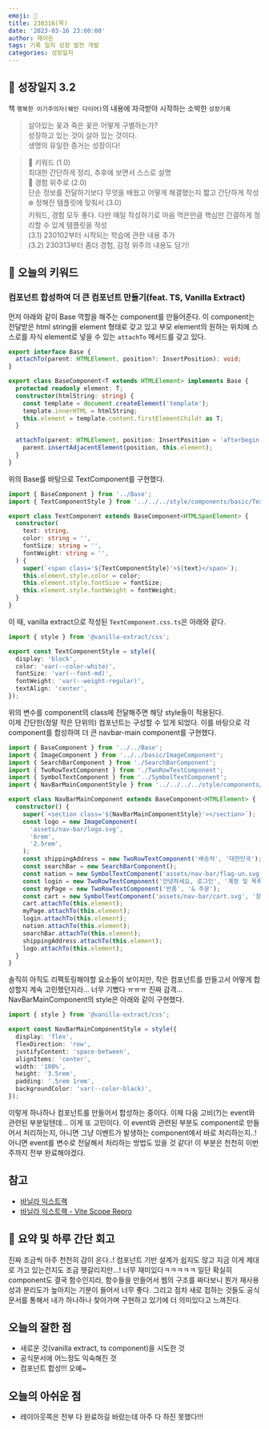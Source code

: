 ```yaml
---
emoji: 🌱
title: 230316(목)
date: '2023-03-16 23:00:00'
author: 제이든
tags: 기록 일지 성장 발전 개발
categories: 성장일지
---
```


## 🎄 성장일지 3.2

책 `행복한 이기주의자(웨인 다이어)`의 내용에 자극받아 시작하는 소박한 `성장기록`

> 살아있는 꽃과 죽은 꽃은 어떻게 구별하는가?<br/>
> 성장하고 있는 것이 살아 있는 것이다.<br/>
> 생명의 유일한 증거는 성장이다!

> 🌳 키워드 (1.0)<br/>
> 최대한 간단하게 정리, 추후에 보면서 스스로 설명<br/>
> 🍉 경험 위주로 (2.0)<br/>
> 단순 정보를 전달하기보다 무엇을 배웠고 어떻게 해결했는지 짧고 간단하게 작성<br/>
> ❄️ 정해진 템플릿에 맞춰서 (3.0)<br/>
> 키워드, 경험 모두 좋다. 다만 매일 작성하기로 마음 먹은만큼 핵심만 간결하게 정리할 수 있게 템플릿을 작성<br/>
> (3.1) 230102부터 시작되는 학습에 관한 내용 추가<br/>
> (3.2) 230313부터 좀더 경험, 감정 위주의 내용도 담기!

## 🔑 오늘의 키워드

### 컴포넌트 합성하여 더 큰 컴포넌트 만들기(feat. TS, Vanilla Extract)

먼저 아래와 같이 Base 역할을 해주는 component를 만들어준다. 이 component는 전달받은 html string을 element 형태로 갖고 있고
부모 element의 원하는 위치에 스스로를 자식 element로 넣을 수 있는 `attachTo` 메서드를 갖고 있다.

```ts
export interface Base {
  attachTo(parent: HTMLElement, position?: InsertPosition): void;
}

export class BaseComponent<T extends HTMLElement> implements Base {
  protected readonly element: T;
  constructor(htmlString: string) {
    const template = document.createElement('template');
    template.innerHTML = htmlString;
    this.element = template.content.firstElementChild! as T;
  }

  attachTo(parent: HTMLElement, position: InsertPosition = 'afterbegin') {
    parent.insertAdjacentElement(position, this.element);
  }
}
```

위의 Base를 바탕으로 TextComponent를 구현했다.

```ts
import { BaseComponent } from '../Base';
import { TextComponentStyle } from '../../../style/components/basic/TextComponent.css';

export class TextComponent extends BaseComponent<HTMLSpanElement> {
  constructor(
    text: string,
    color: string = '',
    fontSize: string = '',
    fontWeight: string = '',
  ) {
    super(`<span class='${TextComponentStyle}'>${text}</span>`);
    this.element.style.color = color;
    this.element.style.fontSize = fontSize;
    this.element.style.fontWeight = fontWeight;
  }
}
```

이 때, vanilla extract으로 작성된 `TextComponent.css.ts`은 아래와 같다.

```ts
import { style } from '@vanilla-extract/css';

export const TextComponentStyle = style({
  display: 'block',
  color: 'var(--color-white)',
  fontSize: 'var(--font-md)',
  fontWeight: 'var(--weight-regular)',
  textAlign: 'center',
});
```

위의 변수를 component의 class에 전달해주면 해당 style들이 적용된다.<br/>
이제 간단한(정말 작은 단위의) 컴포넌트는 구성할 수 있게 되었다. 이를 바탕으로 각 component를 합성하여 더 큰 navbar-main component를 구현했다.

```ts
import { BaseComponent } from '../../Base';
import { ImageComponent } from '../../basic/ImageComponent';
import { SearchBarComponent } from './SearchBarComponent';
import { TwoRowTextComponent } from './TwoRowTextComponent';
import { SymbolTextComponent } from '../SymbolTextComponent';
import { NavBarMainComponentStyle } from '../../../../style/components/navbar/main/NavBarMainComponent.css';

export class NavBarMainComponent extends BaseComponent<HTMLElement> {
  constructor() {
    super(`<section class='${NavBarMainComponentStyle}'></section>`);
    const logo = new ImageComponent(
      'assets/nav-bar/logo.svg',
      '6rem',
      '2.5rem',
    );
    const shippingAddress = new TwoRowTextComponent('배송처', '대한민국');
    const searchBar = new SearchBarComponent();
    const nation = new SymbolTextComponent('assets/nav-bar/flag-un.svg', 'UN');
    const login = new TwoRowTextComponent('안녕하세요, 로그인', '계정 및 목록');
    const myPage = new TwoRowTextComponent('반품', '& 주문');
    const cart = new SymbolTextComponent('assets/nav-bar/cart.svg', '장바구니');
    cart.attachTo(this.element);
    myPage.attachTo(this.element);
    login.attachTo(this.element);
    nation.attachTo(this.element);
    searchBar.attachTo(this.element);
    shippingAddress.attachTo(this.element);
    logo.attachTo(this.element);
  }
}
```

솔직히 아직도 리펙토링해야할 요소들이 보이지만, 작은 컴포넌트를 만들고서 어떻게 합성할지 계속 고민했던지라... 너무 기뻤다 ㅠㅠㅠ 진짜 감격...<br/>
NavBarMainComponent의 style은 아래와 같이 구현했다.

```ts
import { style } from '@vanilla-extract/css';

export const NavBarMainComponentStyle = style({
  display: 'flex',
  flexDirection: 'row',
  justifyContent: 'space-between',
  alignItems: 'center',
  width: '100%',
  height: '3.5rem',
  padding: '.5rem 1rem',
  backgroundColor: 'var(--color-black)',
});
```

이렇게 하나하나 컴포넌트를 만들어서 합성하는 중이다. 이제 다음 고비(?)는 event와 관련된 부분일텐데... 이게 또 고민이다. 이 event와 관련된 부분도 component로 만들어서
처리하는지, 아니면 그냥 이벤트가 발생하는 component에서 바로 처리하는지..! 아니면 event를 변수로 전달해서 처리하는 방법도 있을 것 같다!
이 부분은 천천히 이번주까지 전부 완료해야겠다.

## 참고

- [바닐라 익스트랙](https://vanilla-extract.style/)
- [바닐라 익스트랙 - Vite Scope Repro](https://stackblitz.com/edit/vitejs-vite-gfnuxw?file=tsconfig.json)

## 📝 요약 및 하루 간단 회고

진짜 조금씩 아주 천천히 감이 온다..! 컴포넌트 기반 설계가 쉽지도 않고 지금 이게 제대로 가고 있는건지도 조금 헷갈리지만...! 너무 재미있다ㅋㅋㅋㅋㅋ
일단 확실히 component도 결국 함수인지라, 함수들을 만들어서 웹의 구조를 짜다보니 뭔가 재사용성과 분리도가 높아지는 기분이 들어서 너무 좋다. 그리고 점차 새로 접하는 것들도
공식문서를 통해서 내가 하나하나 찾아가며 구현하고 있기에 더 의미있다고 느껴진다.

## 오늘의 잘한 점

- 새로운 것(vanilla extract, ts component)을 시도한 것
- 공식문서에 어느정도 익숙해진 것
- 컴포넌트 합성!!! 오예~

## 오늘의 아쉬운 점

- 레이아웃쪽은 전부 다 완료하길 바랐는데 아주 다 하진 못했다!!!

```toc

```
